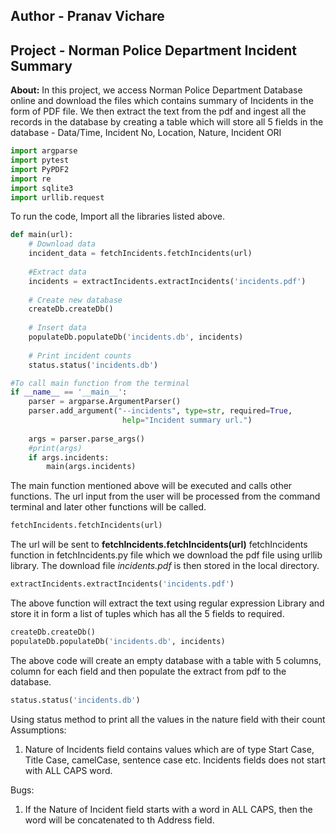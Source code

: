 ## Author - Pranav Vichare
## Project - Norman Police Department Incident Summary
**About:**  In this project, we access Norman Police Department Database online and download the files which contains summary of Incidents in the form of PDF file. We then extract the text from the pdf and ingest all the records in the database by creating a table which will store all 5 fields in the database - Data/Time, Incident No, Location, Nature, Incident ORI

```python
import argparse
import pytest
import PyPDF2
import re
import sqlite3
import urllib.request
```
To run the code, Import all the libraries listed above.

```python
def main(url):
    # Download data
    incident_data = fetchIncidents.fetchIncidents(url)
    
    #Extract data
    incidents = extractIncidents.extractIncidents('incidents.pdf')
	
    # Create new database
    createDb.createDb()
	
    # Insert data
    populateDb.populateDb('incidents.db', incidents)
	
    # Print incident counts
    status.status('incidents.db')

#To call main function from the terminal
if __name__ == '__main__':
    parser = argparse.ArgumentParser()
    parser.add_argument("--incidents", type=str, required=True, 
                         help="Incident summary url.")
     
    args = parser.parse_args()
    #print(args)
    if args.incidents:
        main(args.incidents)
```
The main function mentioned above will be executed and calls other functions. The url input from the user will be processed from the command terminal and later other functions will be called.
```python
fetchIncidents.fetchIncidents(url)
```
The url will be sent to **fetchIncidents.fetchIncidents(url)** fetchIncidents function in fetchIncidents.py file which we download the pdf file using urllib library.
The download file *incidents.pdf* is then stored in the local directory.
```python
extractIncidents.extractIncidents('incidents.pdf')
```
The above function will extract the text using regular expression Library and store it in form a list of tuples which has all the 5 fields to required.
```python
createDb.createDb()
populateDb.populateDb('incidents.db', incidents)
```
The above code will create an empty database with a table with 5 columns, column for each field and then populate the extract from pdf to the database.
```python
status.status('incidents.db')
```
Using status method to print all the values in the nature field with their count
Assumptions:
1. Nature of Incidents field contains values which are of type Start Case, Title Case, camelCase, sentence case etc. Incidents fields does not start with ALL CAPS word.

Bugs:   
1. If the Nature of Incident field starts with a word in ALL CAPS, then the word will be concatenated to th Address field.
   
